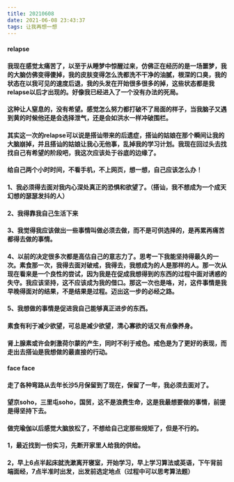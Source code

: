 ```yaml
---
title: 20210608
date: 2021-06-08 23:43:37
tags: 让我再想一想
---
```

#### relapse
#### 我现在感觉太痛苦了，以至于从睡梦中惊醒过来，仿佛正在经历的是一场噩梦，我的大脑仿佛变得傻掉，我的皮肤变得怎么洗都洗不干净的油腻，根深的口臭，我的状态在以我可见的速度后退，我的头发在开始很多很多的掉，这些状态都是我relapse以后才出现的。好像我已经进入了一个没有办法的死局。
#### 这种让人窒息的，没有希望。感觉怎么努力都打破不了局面的样子，当我脑子又遇到黄的时候他还是会选择泄气，还是会如洪水一样冲破围栏。
#### 其实这一次的relapse可以说是搭讪带来的后遗症，搭讪的姑娘在那个瞬间让我的大脑崩掉，并且搭讪的姑娘让我心无他事，乱掉我的学习计划。我现在回过头去找找自己有希望的阶段吧，我这次应该处于谷底的边缘了。

#### 给自己两个小时时间，不看手机，不上网页，想一想，自己应该怎么办！
#### 1、我必须得去面对我内心深处真正的恐惧和欲望了。（搭讪，我不想成为一个成天幻想的瑟瑟发抖的人）
#### 2、我得靠我自己生活下来
#### 3、我觉得我应该做出一些事情叫做必须去做，而不是可供选择的，是再累再痛苦都得去做的事情。
#### 4、以前的决定很多次都是高估自己的意志力了。思考一下我能坚持得最久的一次。素食那一次，我得去面对破戒，我得去，我想成为的人是那样的人。那一次从现在看来是一个良性的尝试，因为我是在促成我想得到的东西的过程中面对诱惑的失守。我应该坚持，这不应该成为我的借口。那这一次也是咯，对，这件事情是我早晚得面对的结果，不是结果是过程。迈出这一步的必经之路。
#### 5、我想做的事情是促进我自己能够真正进步的东西。

#### 素食有利于减少欲望，可总是减少欲望，清心寡欲的话又有点像养身。
#### 肾上腺素或许会刺激荷尔蒙的产生，同时不利于戒色。戒色是为了更好的表现，而走出去搭讪是我想做的最直接的行动。
#### face face
#### 走了各种弯路从去年长沙5月保留到了现在，保留了一年，我必须去面对了。
#### 望京soho，三里屯soho，国贸，这不是浪费生命，这是我最想要做的事情，前提是得坚持下去。
#### 做完瑜伽以后感觉大脑放松了，不想给自己定那些规矩了，但是不行的。
#### 1，最近找到一份实习，先断开家里人给我的供给。
#### 2，早上6点半起床就洗漱离开寝室，开始学习，早上学习算法或英语，下午背前端面经，7点半准时出发，出发前选定地点（过程中可以思考算法题）